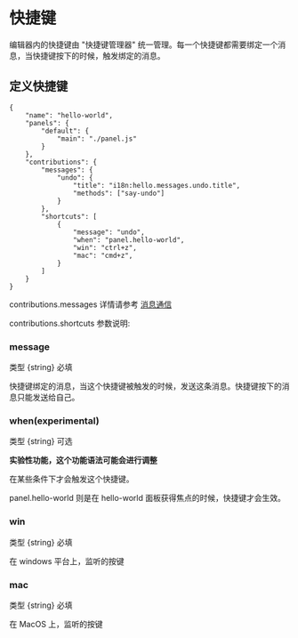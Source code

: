 # 快捷键

编辑器内的快捷键由 "快捷键管理器" 统一管理。每一个快捷键都需要绑定一个消息，当快捷键按下的时候，触发绑定的消息。

## 定义快捷键

```json5
{
    "name": "hello-world",
    "panels": {
        "default": {
            "main": "./panel.js"
        }
    },
    "contributions": {
        "messages": {
            "undo": {
                "title": "i18n:hello.messages.undo.title",
                "methods": ["say-undo"]
            }
        },
        "shortcuts": [
            {
                "message": "undo",
                "when": "panel.hello-world",
                "win": "ctrl+z",
                "mac": "cmd+z",
            }
        ]
    }
}
```

contributions.messages 详情请参考 [消息通信](./contributions-messages.md)

contributions.shortcuts 参数说明:

### message

类型 {string} 必填 

快捷键绑定的消息，当这个快捷键被触发的时候，发送这条消息。快捷键按下的消息只能发送给自己。

### when(experimental)

类型 {string} 可选 

**实验性功能，这个功能语法可能会进行调整**

在某些条件下才会触发这个快捷键。

panel.hello-world 则是在 hello-world 面板获得焦点的时候，快捷键才会生效。

### win

类型 {string} 必填 

在 windows 平台上，监听的按键

### mac

类型 {string} 必填 

在 MacOS 上，监听的按键